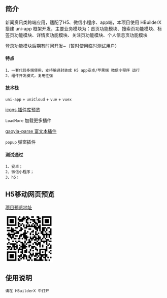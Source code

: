 ## 简介

新闻资讯类跨端应用，适配了H5、微信小程序、app端，本项目使用 HBuilderX 搭建 uni-app 框架开发，主要业务模块为：首页功能模块、搜索页功能模块、标签页功能模块、详情页功能模块、关注页功能模块、个人信息页功能模块

登录功能模块后期有时间开发~（暂时使用临时测试用户）

#### 特点

```
1、一套代码多端使用，支持编译封装成 H5 app安卓/苹果端 微信小程序 运行
2、组件开发模式，复用性强
```

#### 技术栈

`uni-app` + `uniCloud` + `vue` + `vuex`

[icons 插件库预览](https://uniapp.dcloud.io/h5/pages/extUI/icons/icons)

`LoadMore` 加载更多插件

 [gaoyia-parse 富文本插件](https://github.com/gaoyia/parse)

`popup` 弹窗插件

#### 测试通过

```
1、安卓；
2、微信小程序；
3、h5；
```

## H5移动网页预览

[项目预览地址](https://static-4ad7710e-8d5f-4da8-a504-5576b9ef6af6.bspapp.com/)

<img src="images/nothing-news-QR code.png" style="zoom:50%;"/>


## 使用说明

```
请在 HBuilderX 中打开
```

